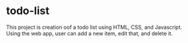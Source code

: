 # todo-list

This project is creation oof a todo list using HTML, CSS, and Javascript. Using the web app, user can add a new item, edit that, and delete it.
